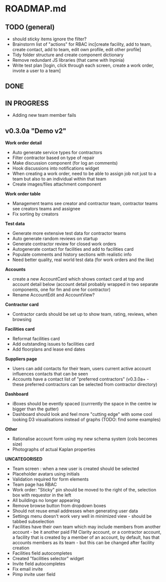 ROADMAP.md
==========


TODO (general)
--------------
* should sticky items ignore the filter?
* Brainstorm list of "actions" for RBAC inc[create facility, add to team, create contact, add to team, edit own profile, edit other profile]
* Tidy folder structure and create component dictionary 
* Remove redundant JS libraries (that came with Inpinia)
* Write test plan [login, click through each screen, create a work order, invote a user to a team]

DONE
----

IN PROGRESS
-----------
* Adding new team member fails




v0.3.0a "Demo v2"
------------------------------

**Work order detail**

* Auto generate service types for contractors
* Filter contractor based on type of repair
* Make discussion component (for log an comments)
* Hook discussions into notifications widget
* When creating a work order, need to be able to assign job not just to a team but also to an individual within that team
* Create images/files attachment component

**Work order table**

* Management teams see creator and contractor team, contractor teams see creators teams and assignee
* Fix sorting by creators

**Test data**

* Generate more extensive test data for contractor teams
* Auto generate random reviews on startup
* Generate contractor review for closed work orders
* Autogenerate contact for facilities and add to facilities card
* Populate comments and history sections with realistic info
* Need better quality, real world test data (for work orders and the like)

**Accounts**

* create a new AccountCard which shows contact card at top and account detail below (account detail probably wrapped in two separate components, one for fm and one for contractor)
* Rename AccountEdit and AccountView?

**Contractor card**

* Contractor cards should be set up to show team, rating, reviews, when browsing

**Facilities card**

* Reformat facilities card
* Add outstanding issues to facilities card
* Add floorplans and lease end dates

**Suppliers page**

* Users can add contacts for their team, users current active account influences contacts that can be seen
* Accounts have a contact list of "preferred contractors" (v0.3.0a+ - these preferred contractors can be selected from contractor directory)

**Dashboard**

* iBoxes should be evently spaced (currrently the space in the centre iw bigger than the gutter)
* Dashboard should look and feel more "cutting edge" with some cool looking D3 visualisations instead of graphs (TODO: find some examples)

**Other**

* Rationalise account form using my new schema system (cols becomes size)
* Photographs of actual Kaplan properties

**UNCATEGORISED**

* Team screen : when a new user is created should be selected
* Placeholder avatars using initials
* Validation required for form elements
* Team page has RBAC
* Work order: "Sticky" pin should be moved to the right of the, selection box with requestor in the left
* All buildings no longer appearing
* Remove browse button from dropdown boxes
* Should not reuse email addresses when generating user data
* Settings menu doesn't work very well in minimized view - should be tabbed subselection
* Facilities have their own team which may include members from another account - be it another paid FM Clarity account, or a contractor account, a facility that is created by a member of an account, by default, has that accounts members as its team - but this can be changed after facility creation
* Facilities field autocompletes
* Created "facilities selector" widget
* Invite field autocompletes
* Fix email invite
* Pimp invite user field


